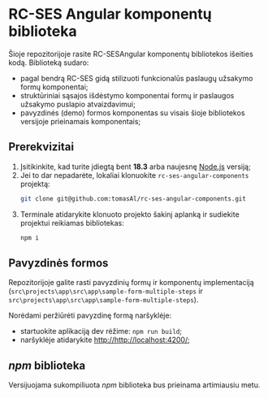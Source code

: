 # RC-SES Angular komponentų biblioteka

Šioje repozitorijoje rasite RC-SESAngular komponentų bibliotekos išeities kodą. Biblioteką sudaro:
 - pagal bendrą RC-SES gidą stilizuoti funkcionalūs paslaugų užsakymo formų komponentai;
 - struktūriniai sąsajos išdėstymo komponentai formų ir paslaugos užsakymo puslapio atvaizdavimui;
 - pavyzdinės (demo) formos komponentas su visais šioje bibliotekos versijoje prieinamais komponentais;

## Prerekvizitai

1. Įsitikinkite, kad turite įdiegtą bent **18.3** arba naujesnę [Node.js](https://nodejs.org/en) versiją;
2. Jei to dar nepadarėte, lokaliai klonuokite `rc-ses-angular-components` projektą:
    ```bash
    git clone git@github.com:tomasAl/rc-ses-angular-components.git
    ```
3. Terminale atidarykite klonuoto projekto šakinį aplanką ir sudiekite projektui reikiamas bibliotekas:
    ```bash
    npm i
    ```

## Pavyzdinės formos

Repozitorijoje galite rasti pavyzdinių formų ir komponentų implementaciją (`src\projects\app\src\app\sample-form-multiple-steps` ir `src\projects\app\src\app\sample-form-multiple-steps`).

Norėdami peržiūrėti pavyzdinę formą naršyklėje:

 - startuokite aplikaciją dev rėžime: `npm run build`;
 - naršyklėje atidarykite [http://http://localhost:4200/](http://http://localhost:4200/);

## *npm* biblioteka

Versijuojama sukompiliuota *npm* biblioteka bus prieinama artimiausiu metu.
